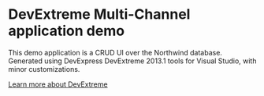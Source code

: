 # DevExtreme Multi-Channel application demo

This demo application is a CRUD UI over the Northwind database. Generated using DevExpress DevExtreme 2013.1 tools for Visual Studio, with minor customizations.

[Learn more about DevExtreme](https://www.devexpress.com/Products/HTML-JS/)
